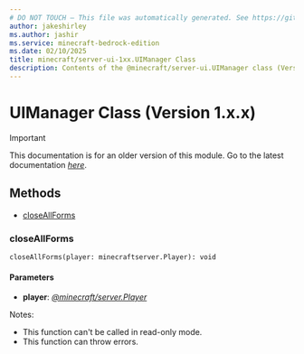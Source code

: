```yaml
---
# DO NOT TOUCH — This file was automatically generated. See https://github.com/mojang/minecraftapidocsgenerator to modify descriptions, examples, etc.
author: jakeshirley
ms.author: jashir
ms.service: minecraft-bedrock-edition
ms.date: 02/10/2025
title: minecraft/server-ui-1xx.UIManager Class
description: Contents of the @minecraft/server-ui.UIManager class (Version 1.x.x).
---
```

# UIManager Class (Version 1.x.x)

> [!IMPORTANT]
> This documentation is for an older version of this module. Go to the latest documentation [*here*](../../../scriptapi/minecraft/server-ui/UIManager.md).

## Methods
- [closeAllForms](#closeallforms)

### **closeAllForms**
`
closeAllForms(player: minecraftserver.Player): void
`

#### **Parameters**
- **player**: [*@minecraft/server.Player*](../../../priorscriptapi/minecraft/server-1xx/Player.md)
  
Notes:
- This function can't be called in read-only mode.
- This function can throw errors.
